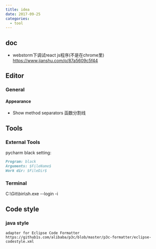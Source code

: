 ```yaml
---
title: idea
date: 2017-09-25
categories:
  - tool
---
```


## doc
- webstorm下调试react js程序(不是在chrome里) https://www.jianshu.com/p/87a5609c5f44

## Editor

### General

#### Appearance
- Show method separators 函数分割线

## Tools

### External Tools

pycharm black setting:
```md
Program: black
Arguments: $FileName$
Work dir: $FileDir$
```

### Terminal
C:\Git\bin\sh.exe --login -i

## Code style

### java style

```text
adapter for Eclipse Code Formatter
https://github1s.com/alibaba/p3c/blob/master/p3c-formatter/eclipse-codestyle.xml
```
